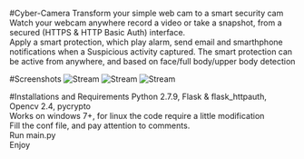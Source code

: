 #Cyber-Camera
Transform your simple web cam to a smart security cam <br>
Watch your webcam anywhere record a video or take a snapshot, from a secured (HTTPS & HTTP Basic Auth) interface. <br>
Apply a smart protection, which play alarm, send email and smarthphone notifications when a Suspicious activity captured. 
The smart protection can be active from anywhere, and based on face/full body/upper body detection 

#Screenshots
![Stream](https://github.com/amirfefer/Cyber-Camera/blob/master/static/stream.jpg) 
![Stream](https://github.com/amirfefer/Cyber-Camera/blob/master/static/online.jpg)
![Stream](https://github.com/amirfefer/Cyber-Camera/blob/master/static/record.jpg)

#Installations and Requirements
Python 2.7.9, Flask & flask_httpauth, Opencv 2.4, pycrypto <br>
Works on windows 7+, for linux the code require a little modification <br>
Fill the conf file, and pay attention to comments. <br>
Run main.py <br>
Enjoy

